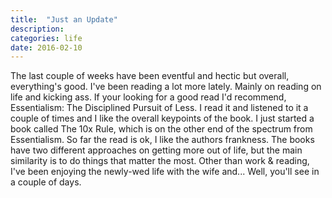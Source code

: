 ```yaml
---
title:  "Just an Update"
description:
categories: life
date: 2016-02-10
---
```


The last couple of weeks have been eventful and hectic but overall, everything's good. I've been reading a lot more lately.  Mainly on reading on life and kicking ass. If your looking for a good read I'd recommend, Essentialism: The Disciplined Pursuit of Less. I read it and listened to it a couple of times and I like the overall keypoints of the book. I just started a book called The 10x Rule, which is on the other end of the spectrum from Essentialism. So far the read is ok, I like the authors frankness. The books have two different approaches on getting more out of life, but the main similarity is to do things that matter the most. Other than work & reading, I've been enjoying the newly-wed life with the wife and... Well, you'll see in a couple of days. 
 
 